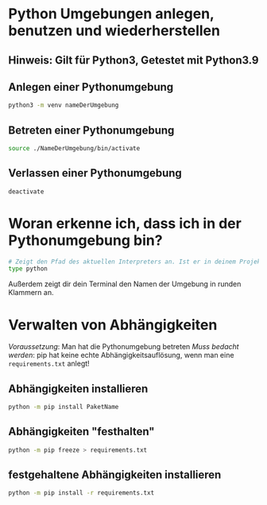 # Python Umgebungen anlegen, benutzen und wiederherstellen
## Hinweis: Gilt für Python3, Getestet mit Python3.9

## Anlegen einer Pythonumgebung

```bash
python3 -m venv nameDerUmgebung
```

## Betreten einer Pythonumgebung

```bash
source ./NameDerUmgebung/bin/activate
```

## Verlassen einer Pythonumgebung

```bash
deactivate
```

# Woran erkenne ich, dass ich in der Pythonumgebung bin?

```bash
# Zeigt den Pfad des aktuellen Interpreters an. Ist er in deinem Projekt? -> Wenn ja, dann bist du in der Umgebung
type python
```

Außerdem zeigt dir dein Terminal den Namen der Umgebung in runden Klammern an.

# Verwalten von Abhängigkeiten

*Voraussetzung*: Man hat die Pythonumgebung betreten
*Muss bedacht werden*: pip hat keine echte Abhängigkeitsauflösung, wenn man eine `requirements.txt` anlegt!

## Abhängigkeiten installieren

```bash
python -m pip install PaketName
```

## Abhängigkeiten "festhalten"

```bash
python -m pip freeze > requirements.txt
```

## festgehaltene Abhängigkeiten installieren

```bash
python -m pip install -r requirements.txt
```


